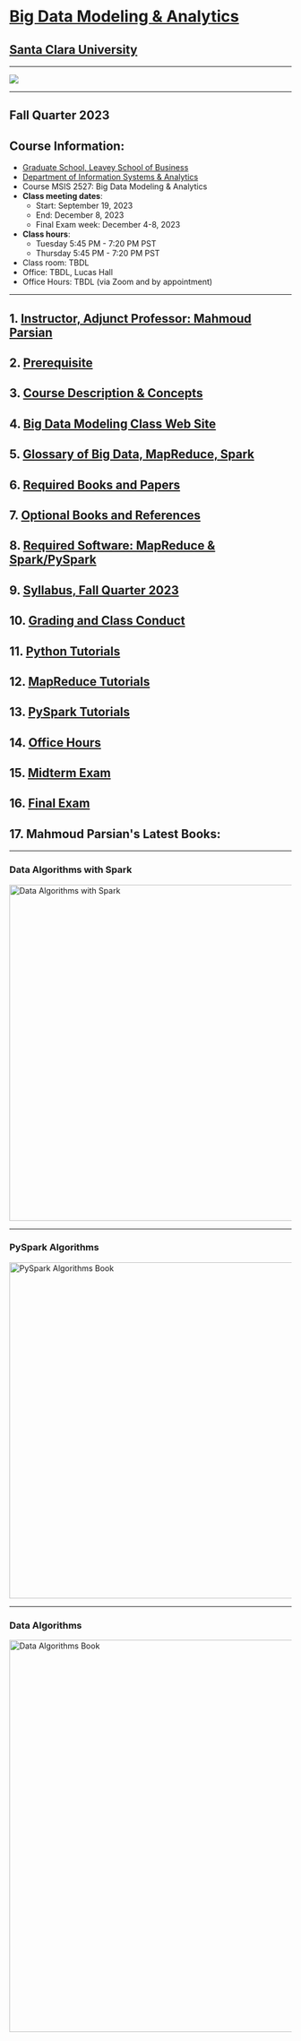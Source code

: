# [Big Data Modeling & Analytics](https://www.scu.edu/business/graduate-degrees/ms-programs/ms-business-analytics/course-descriptions/)

## [Santa Clara University](http://scu.edu/)

--------------------------


<img src="images/big-data-words2.png"/>

[comment]: <> (This is a comment, it will not be included)
[comment]: <> (Big Data, Big Data Modeling & Analytics)
[comment]: <> (MapReduce, map, mapper, reduce, reducer)
[comment]: <> (Spark, PySpark, RDD, DataFrame)
[comment]: <> (Spark, PySpark, Transformations, Actions, Partitions)
[comment]: <> (SCU web site  URL: https://www.scu.edu/business/graduate-degrees/ms-programs/ms-business-analytics/course-descriptions/)
[comment]: <> (SCU web site  online URL: https://onlinedegrees.scu.edu/academics/masters-business-analytics/curriculum)


----------------------------

## Fall Quarter 2023
## Course Information: 
* [Graduate School, Leavey School of Business](https://www.scu.edu/business/)
* [Department of Information Systems & Analytics](https://www.scu.edu/business/isa/)
* Course MSIS 2527: Big Data Modeling & Analytics
* **Class meeting dates**: 
	* Start: September 19, 2023
	* End: December 8, 2023
	* Final Exam week: December 4-8, 2023
* **Class hours**:  
	* Tuesday 5:45 PM - 7:20 PM PST
	* Thursday 5:45 PM - 7:20 PM PST
* Class room: TBDL
* Office: TBDL, Lucas Hall 
* Office Hours: TBDL (via Zoom and by appointment)

------------

## 1.  [Instructor, Adjunct Professor: Mahmoud Parsian](https://www.scu.edu/business/isa/faculty/parsian/)

## 2.  [Prerequisite](./web_docs/course_description.md)

## 3.  [Course Description & Concepts](./web_docs/course_description.md)

## 4.  [Big Data Modeling Class Web Site](https://github.com/mahmoudparsian/big-data-mapreduce-course)

## 5.  [Glossary of Big Data, MapReduce, Spark](./slides/glossary/glossary_of_big_data_and_mapreduce.md)

## 6.  [Required Books and Papers](./web_docs/required_books.md)

## 7.  [Optional Books and References](./web_docs/additional_books.md)

## 8.  [Required Software: MapReduce & Spark/PySpark](./web_docs/required_software.md)

## 9.  [Syllabus, Fall Quarter 2023](./syllabus/2023-Fall/README.md)

## 10.  [Grading and Class Conduct](./web_docs/grading_and_class_conduct.md)

## 11. [Python Tutorials](./web_docs/python_tutorials.md)

## 12. [MapReduce Tutorials](./web_docs/mapreduce_tutorials.md)

## 13. [PySpark Tutorials](./web_docs/pyspark_tutorials.md)

## 14. [Office Hours](./web_docs/office_hours.md)

## 15. [Midterm Exam](./web_docs/midterm_exam.md)

## 16. [Final Exam](./web_docs/final_exam.md)

## 17. Mahmoud Parsian's Latest Books: 

-------

### Data Algorithms with Spark 

<a href="https://github.com/mahmoudparsian/data-algorithms-with-spark/blob/master/README.md">
    <img 
        alt="Data Algorithms with Spark" 
        src="images/Data_Algorithms_with_Spark_COVER_9781492082385.png"
        width="550" 
        height="600"
    >
</a>

------

### PySpark Algorithms 

<a href="https://www.amazon.com/PySpark-Algorithms-Version-Mahmoud-Parsian-ebook/dp/B07X4B2218/">
    <img 
        alt="PySpark Algorithms Book" 
        src="images/pyspark_algorithms.jpg"
        width="550" 
        height="600"
    >
</a>

-------

### Data Algorithms 

<a href="http://shop.oreilly.com/product/0636920033950.do">
    <img 
        alt="Data Algorithms Book" 
        src="images/large-image.jpg"
        width="550" 
        height="700"
    >
</a>
